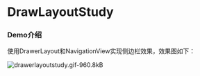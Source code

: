 # DrawLayoutStudy

### Demo介绍
使用DrawerLayout和NavigationView实现侧边栏效果，效果图如下：

![drawerlayoutstudy.gif-960.8kB][1]


  [1]: http://static.zybuluo.com/liuhui2016/2ta5lgoziqz0cd0a7zpkov8c/drawerlayoutstudy.gif